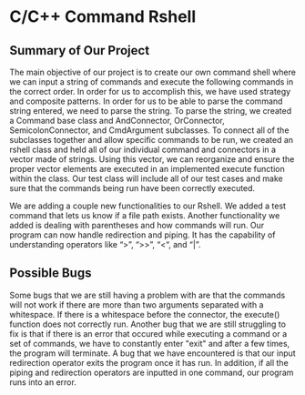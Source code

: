 # C/C++ Command Rshell

## Summary of Our Project
The main objective of our project is to create our own command shell where we can input a string of commands and execute the following commands in the correct order. In order for us to accomplish this, we have used strategy and composite patterns. In order for us to be able to parse the command string entered, we need to parse the string. To parse the string, we created a Command base class and AndConnector, OrConnector, SemicolonConnector, and CmdArgument subclasses. To connect all of the subclasses together and allow specific commands to be run, we created an rshell class and held all of our individual command and connectors in a vector made of strings. Using this vector, we can reorganize and ensure the proper vector elements are executed in an implemented execute function within the class. Our test class will include all of our test cases and make sure that the commands being run have been correctly executed.

We are adding a couple new functionalities to our Rshell. We added a test command that lets us know if a file path exists. Another functionality we added is dealing with parentheses and how commands will run.
Our program can now handle redirection and piping. It has the capability of understanding operators like “>”, “>>”, “<“, and “|”.
## Possible Bugs
Some bugs that we are still having a problem with are that the commands will not work if there are more than two arguments separated with a whitespace. If there is a whitespace before the connector, the execute() function does not correctly run. Another bug that we are still struggling to fix is that if there is an error that occured while executing a command or a set of commands, we have to constantly enter "exit" and after a few times, the program will terminate.
A bug that we have encountered is that our input redirection operator exits the program once it has run. In addition, if all the piping and redirection operators are inputted in one command, our program runs into an error.
